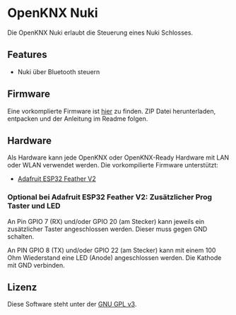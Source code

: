 # OpenKNX Nuki

Die OpenKNX Nuki erlaubt die Steuerung eines Nuki Schlosses.

## Features

- Nuki über Bluetooth steuern


## Firmware

Eine vorkomplierte Firmware ist [hier](https://github.com/OpenKNX/OAM-Nuki/releases) zu finden. ZIP Datei herunterladen, entpacken und der Anleitung im Readme folgen.

## Hardware

Als Hardware kann jede OpenKNX oder OpenKNX-Ready Hardware mit LAN oder WLAN verwendet werden.
Die vorkompilierte Firmware unterstützt:

- [Adafruit ESP32 Feather V2](https://github.com/OpenKNX/OpenKNX/wiki/Adafruit-ESP32-Feather-V2)

### Optional bei Adafruit ESP32 Feather V2: Zusätzlicher Prog Taster und LED

An Pin GPIO 7 (RX) und/oder GPIO 20 (am Stecker) kann jeweils ein zusätzlicher Taster angeschlossen werden. Dieser muss gegen GND schalten.

An PIN GPIO 8 (TX) und/oder GPIO 22 (am Stecker) kann mit einem 100 Ohm Wiederstand eine LED (Anode) angeschlossen werden. Die Kathode mit GND verbinden.


## Lizenz

Diese Software steht unter der [GNU GPL v3](LICENSE).

